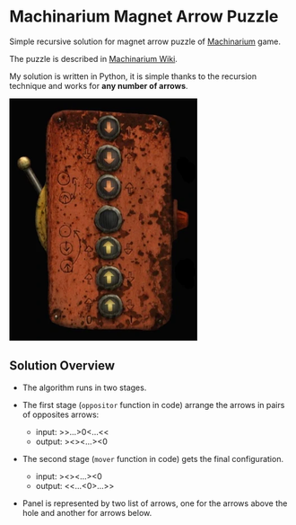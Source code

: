 # Machinarium Magnet Arrow Puzzle

Simple recursive solution for magnet arrow puzzle of [Machinarium](https://amanita-design.net/games/machinarium.html
) game.

The puzzle is described in [Machinarium Wiki](https://machinarium.fandom.com/wiki/Docks_Hoist_Puzzle).


My solution is written in Python, it is simple thanks to the recursion technique and works for **any number of arrows**.

![Puzzle Panel Image](Mini-game_7.png)

## Solution Overview

* The algorithm runs in two stages.
* The first stage (`oppositor` function in code) arrange the arrows in pairs of opposites arrows:
    * input:  >>...>0<...<<
    * output: ><><...><0

* The second stage (`mover` function in code) gets the final configuration.
    * input:  ><><...><0
    * output: <<...<0>...>>
* Panel is represented by two list of arrows, one for the arrows above the hole and another for arrows below.
